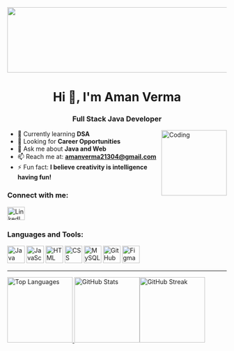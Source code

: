 <a href="https://amxn47.io">
  <img src="https://media2.giphy.com/media/v1.Y2lkPTc5MGI3NjExNmc5bHM1NzZ1YjRyenBna2doemw3ZjBiZGViNjI3cXNwbWMzMDF4dSZlcD12MV9pbnRlcm5hbF9naWZfYnlfaWQmY3Q9Zw/4knozU8q9AXvpod9qy/giphy.gif"
       style="width: 100vw; height: 150px; object-fit: cover; display: block;">
</a>

<h1 align="center">Hi 👋, I'm Aman Verma</h1>
<h3 align="center">Full Stack Java Developer</h3>

<img align="right" alt="Coding" height="150" src="https://media0.giphy.com/media/v1.Y2lkPTc5MGI3NjExc25yZmVhbHZuYXM4eGs5ajRsM2o5Zmcwb2p6YjQ1OTRiejVpYm43NCZlcD12MV9pbnRlcm5hbF9naWZfYnlfaWQmY3Q9Zw/QXwtfadqo7wbfmT46H/giphy.gif" >

<!-- --- -->

- 🌱 Currently learning **DSA**
- 🤝 Looking for **Career Opportunities**
- 💬 Ask me about **Java and Web**
- 📫 Reach me at: **amanverma21304@gmail.com**
- ⚡ Fun fact: **I believe creativity is intelligence having fun!**

<!-- --- -->

<h3 align="left">Connect with me:</h3>
<p align="left">
  <!--   LinkedIn -->
  <a href="https://www.linkedin.com/in/amxn/">
    <img align="center" src="https://www.vectorlogo.zone/logos/linkedin/linkedin-icon.svg" alt="LinkedIn" height="30" width="40" />
  </a>
</p>

<!-- Language and Tools -->
<h3 align="left">Languages and Tools:</h3>
<p align="left">
  <img src="https://www.vectorlogo.zone/logos/java/java-icon.svg" alt="Java" width="40"/>
  <img src="https://www.vectorlogo.zone/logos/javascript/javascript-icon.svg" alt="JavaScript" width="40" />
  <!-- <img src="#" alt="React" width="40" /> -->
  <!-- <img src="#" alt="Node.js" width="40" /> -->
  <img src="https://www.vectorlogo.zone/logos/w3_html5/w3_html5-icon.svg" alt="HTML" width="40" />
  <img src="https://www.vectorlogo.zone/logos/w3_css/w3_css-icon~old.svg" alt="CSS" width="40" />
  <img src="https://www.vectorlogo.zone/logos/mysql/mysql-icon.svg" alt="MySQL" width="40">
  <!-- <img src="#" alt="Bootstrap" width="40" /> -->
  <img src="https://www.vectorlogo.zone/logos/github/github-tile.svg" alt="GitHub" width="40" />
  <img src="https://www.vectorlogo.zone/logos/figma/figma-icon.svg" alt="Figma" width="40" />

</p>
<hr>
<div style="display: flex">
  <div width="50%">
    <a href="#">
      <img src="https://github-readme-stats.vercel.app/api/top-langs?username=amxn47&show_icons=true&locale=en&layout=compact&theme=midnight-purple&hide_border=true&card_width=200" 
           alt="Top Languages" height="150"/>
    </a>
    <a href="#">
      <img src="https://github-readme-stats.vercel.app/api?username=amxn47&show_icons=true&locale=en&theme=midnight-purple&hide_border=true&count_private=true&card_width=300"
           alt="GitHub Stats" height="150"/>
    </a>
  </div>
  <dvi width="50%">
    <a href="#">
      <img src="https://github-readme-streak-stats-bice-nine.vercel.app?user=Amxn47&theme=midnight-purple&hide_border=true&border_radius=8&short_numbers=true&date_format=j%20M%5B%20Y%5D&card_width=500"
           alt="GitHub Streak" height="150"/>
    </a>
  </dvi>
</div>
